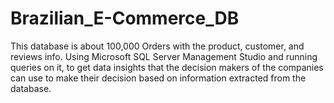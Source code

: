 # Brazilian_E-Commerce_DB
 This database is about 100,000 Orders with the product, customer, and reviews info.
 Using Microsoft SQL Server Management Studio and running queries on it, to get data insights that the decision makers of the companies can use to make their decision based on information extracted from the database.
